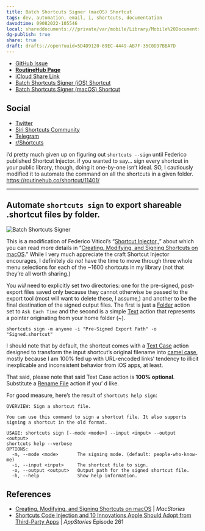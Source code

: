 ```yaml
---
title: Batch Shortcuts Signer (macOS) Shortcut
tags: dev, automation, email, i, shortcuts, documentation
davodtime: 09082022-105546
local: shareddocuments:///private/var/mobile/Library/Mobile%20Documents/iCloud~md~obsidian/Documents/OBSHIDDIAN/drafts/5D4D9120-69EC-4449-AB7F-35C0D97BBA7D.md
dg-publish: true
share: true
draft: drafts://open?uuid=5D4D9120-69EC-4449-AB7F-35C0D97BBA7D
---
```


- [GitHub Issue](https://github.com/extratone/i/issues/165)
- [**RoutineHub Page**](https://routinehub.co/shortcut/11401)
- [iCloud Share Link](https://www.icloud.com/shortcuts/3536a2d8b3c44d509645da8dcccb16b7)
- [Batch Shortcuts Signer (iOS) Shortcut](drafts://open?uuid=03AEAC14-EB74-44F0-8010-9844B15E5DE3)
- [Batch Shortcuts Signer (macOS) Shortcut](https://davidblue.wtf/drafts/5D4D9120-69EC-4449-AB7F-35C0D97BBA7D.html)

## Social

- [Twitter](https://twitter.com/NeoYokel/status/1507465160775983104)
- [Siri Shortcuts Community](https://twitter.com/neoyokel/status/1507465392532463617)
- [Telegram](https://t.me/extratone/10843)
- [r/Shortcuts](https://reddit.com/r/shortcuts/comments/tt34r1/automate_shortcuts_sign_to_export_shareable/)

I’d pretty much given up on figuring out `shortcuts --sign` until Federico published Shortcut Injector. if you wanted to say... sign every shortcut in your public library, though, doing it one-by-one isn’t ideal. SO, I cautiously modified it to automate the command on all the shortcuts in a given folder. https://routinehub.co/shortcut/11401/

---

## Automate `shortcuts sign` to export shareable .shortcut files by folder.

![Batch Shortcuts Signer](https://davidblue.wtf/shortcuts/shortcutssigner.png)

This is a modification of Federico Viticci’s “[Shortcut Injector,](https://www.icloud.com/shortcuts/fa780dd6de044d878c4c827009651a56),” about which you can read more details  in “[Creating, Modifying, and Signing Shortcuts on macOS](https://club.macstories.net/posts/creating-modifying-and-signing-shortcuts-on-macos).” While I very much appreciate the craft Shortcut Injector encourages, I definitely *do not* have the time to move through three whole menu selections for each of the ~1600 shortcuts in my library (not that they’re all worth sharing.)

You *will* need to explicitly set two directories: one for the  pre-signed, post-export files saved only because they cannot otherwise be passed to the export tool (most will want to delete these, I assume,) and another to be the final destination of the signed output files. The first is just a [Folder](https://www.matthewcassinelli.com/actions/folder/) action set to `Ask Each Time` and the second is a simple [Text](https://www.matthewcassinelli.com/actions/text) action that represents a pointer originating from your home folder (~).

`shortcuts sign -m anyone -i "Pre-Signed Export Path" -o "Signed.shortcut"`

I should note that by default, the shortcut comes with a [Text Case](https://apps.apple.com/us/app/text-case/id1492174677) action designed to transform the input shortcut’s original filename into [camel case](https://en.m.wikipedia.org/wiki/Camel_case), mostly because I am 100% fed up with URL-encoded links’ tendency to illicit inexplicable and inconsistent behavior from iOS apps, at least.  

That said, please note that said Text Case action is **100% optional**. Substitute a [Rename File](https://www.matthewcassinelli.com/actions/rename-file/) action if you’ d like.

For good measure, here’s the result of `shortcuts help sign`:

```
OVERVIEW: Sign a shortcut file.

You can use this command to sign a shortcut file. It also supports signing a shortcut in the old format.

USAGE: shortcuts sign [--mode <mode>] --input <input> --output <output>
shortcuts help --verbose
OPTIONS:
  -m, --mode <mode>       The signing mode. (default: people-who-know-me)
  -i, --input <input>     The shortcut file to sign. 
  -o, --output <output>   Output path for the signed shortcut file. 
  -h, --help              Show help information.
```

## References

- [Creating, Modifying, and Signing Shortcuts on macOS](https://club.macstories.net/posts/creating-modifying-and-signing-shortcuts-on-macos) | *MacStories*
- [Shortcuts Code Injection and 10 Innovations Apple Should Adopt from Third-Party Apps](https://www.macstories.net/linked/appstories-episode-261-shortcuts-code-injection-and-10-innovations-apple-should-adopt-from-third-party-apps/) | *AppStories* Episode 261
